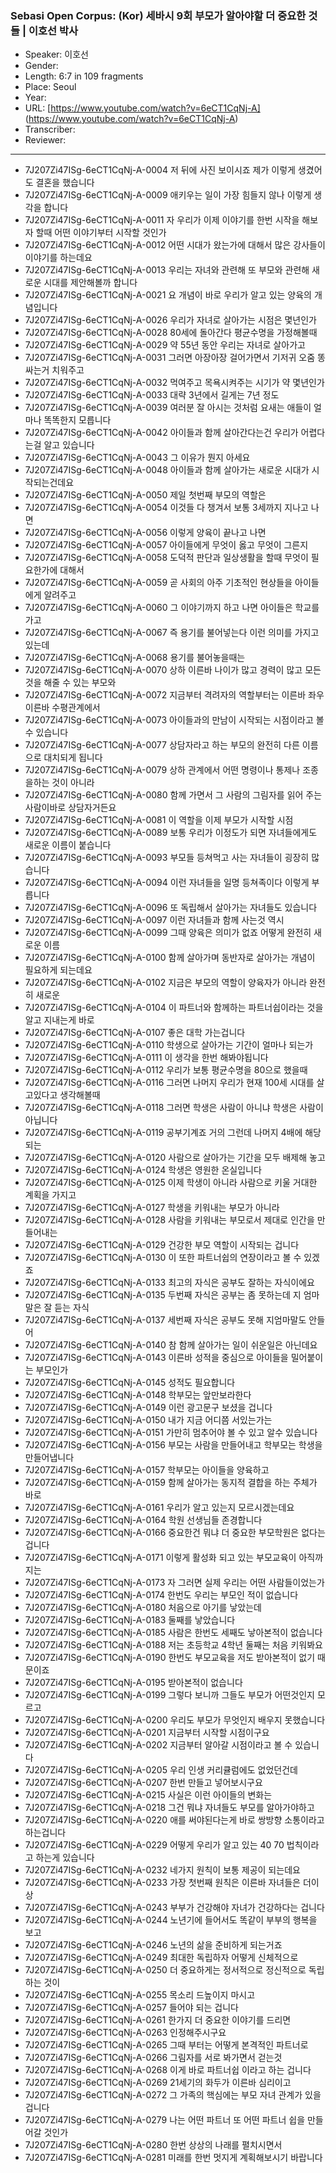 ### Sebasi Open Corpus: (Kor) 세바시 9회 부모가 알아야할 더 중요한 것들 | 이호선 박사

- Speaker: 이호선
- Gender: 
- Length: 6:7 in 109 fragments
- Place: Seoul
- Year: 
- URL: [https://www.youtube.com/watch?v=6eCT1CqNj-A] (https://www.youtube.com/watch?v=6eCT1CqNj-A)
- Transcriber: 
- Reviewer: 

---

- 7J207Zi47ISg-6eCT1CqNj-A-0004 저 뒤에 사진 보이시죠 제가 이렇게 생겼어도 결혼을 했습니다
- 7J207Zi47ISg-6eCT1CqNj-A-0009 애키우는 일이 가장 힘들지 않나 이렇게 생각을 합니다
- 7J207Zi47ISg-6eCT1CqNj-A-0011 자 우리가 이제 이야기를 한번 시작을 해보자 할때 어떤 이야기부터 시작할 것인가
- 7J207Zi47ISg-6eCT1CqNj-A-0012 어떤 시대가 왔는가에 대해서 많은 강사들이 이야기를 하는데요
- 7J207Zi47ISg-6eCT1CqNj-A-0013 우리는 자녀와 관련해 또 부모와 관련해 새로운 시대를 제안해볼까 합니다
- 7J207Zi47ISg-6eCT1CqNj-A-0021 요 개념이 바로 우리가 알고 있는 양육의 개념입니다
- 7J207Zi47ISg-6eCT1CqNj-A-0026 우리가 자녀로 살아가는 시점은 몇년인가
- 7J207Zi47ISg-6eCT1CqNj-A-0028 80세에 돌아간다 평균수명을 가정해볼때
- 7J207Zi47ISg-6eCT1CqNj-A-0029 약 55년 동안 우리는 자녀로 살아가고
- 7J207Zi47ISg-6eCT1CqNj-A-0031 그러면 아장아장 걸어가면서 기저귀 오줌 똥 싸는거 치워주고
- 7J207Zi47ISg-6eCT1CqNj-A-0032 먹여주고 목욕시켜주는 시기가 약 몇년인가
- 7J207Zi47ISg-6eCT1CqNj-A-0033 대략 3년에서 길게는 7년 정도
- 7J207Zi47ISg-6eCT1CqNj-A-0039 여러분 잘 아시는 것처럼 요새는 애들이 얼마나 똑똑한지 모릅니다
- 7J207Zi47ISg-6eCT1CqNj-A-0042 아이들과 함께 살아간다는건 우리가 어렵다는걸 알고 있습니다
- 7J207Zi47ISg-6eCT1CqNj-A-0043 그 이유가 뭔지 아세요
- 7J207Zi47ISg-6eCT1CqNj-A-0048 아이들과 함께 살아가는 새로운 시대가 시작되는건데요
- 7J207Zi47ISg-6eCT1CqNj-A-0050 제일 첫번째 부모의 역할은
- 7J207Zi47ISg-6eCT1CqNj-A-0054 이것들 다 챙겨서 보통 3세까지 지나고 나면
- 7J207Zi47ISg-6eCT1CqNj-A-0056 이렇게 양육이 끝나고 나면
- 7J207Zi47ISg-6eCT1CqNj-A-0057 아이들에게 무엇이 옳고 무엇이 그른지
- 7J207Zi47ISg-6eCT1CqNj-A-0058 도덕적 판단과 일상생활을 할때 무엇이 필요한가에 대해서
- 7J207Zi47ISg-6eCT1CqNj-A-0059 곧 사회의 아주 기초적인 현상들을 아이들에게 알려주고
- 7J207Zi47ISg-6eCT1CqNj-A-0060 그 이야기까지 하고 나면 아이들은 학교를 가고
- 7J207Zi47ISg-6eCT1CqNj-A-0067 즉 용기를 불어넣는다 이런 의미를 가지고 있는데
- 7J207Zi47ISg-6eCT1CqNj-A-0068 용기를 불어놓을때는
- 7J207Zi47ISg-6eCT1CqNj-A-0070 상하 이른바 나이가 많고 경력이 많고 모든것을 해줄 수 있는 부모와
- 7J207Zi47ISg-6eCT1CqNj-A-0072 지금부터 격려자의 역할부터는 이른바 좌우 이른바 수평관계에서
- 7J207Zi47ISg-6eCT1CqNj-A-0073 아이들과의 만남이 시작되는 시점이라고 볼 수 있습니다
- 7J207Zi47ISg-6eCT1CqNj-A-0077 상담자라고 하는 부모의 완전히 다른 이름으로 대치되게 됩니다
- 7J207Zi47ISg-6eCT1CqNj-A-0079 상하 관계에서 어떤 명령이나 통제나 조종을하는 것이 아니라
- 7J207Zi47ISg-6eCT1CqNj-A-0080 함께 가면서 그 사람의 그림자를 읽어 주는 사람이바로 상담자거든요
- 7J207Zi47ISg-6eCT1CqNj-A-0081 이 역할을 이제 부모가 시작할 시점
- 7J207Zi47ISg-6eCT1CqNj-A-0089 보통 우리가 이정도가 되면 자녀들에게도 새로운 이름이 붙습니다
- 7J207Zi47ISg-6eCT1CqNj-A-0093 부모들 등쳐먹고 사는 자녀들이 굉장히 많습니다
- 7J207Zi47ISg-6eCT1CqNj-A-0094 이런 자녀들을 일명 등쳐족이다 이렇게 부릅니다
- 7J207Zi47ISg-6eCT1CqNj-A-0096 또 독립해서 살아가는 자녀들도 있습니다
- 7J207Zi47ISg-6eCT1CqNj-A-0097 이런 자녀들과 함께 사는것 역시
- 7J207Zi47ISg-6eCT1CqNj-A-0099 그때 양육은 의미가 없죠 어떻게 완전히 새로운 이름
- 7J207Zi47ISg-6eCT1CqNj-A-0100 함께 살아가며 동반자로 살아가는 개념이 필요하게 되는데요
- 7J207Zi47ISg-6eCT1CqNj-A-0102 지금은 부모의 역할이 양육자가 아니라 완전히 새로운
- 7J207Zi47ISg-6eCT1CqNj-A-0104 이 파트너와 함께하는 파트너쉽이라는 것을 알고 지내는게 바로
- 7J207Zi47ISg-6eCT1CqNj-A-0107 좋은 대학 가는겁니다
- 7J207Zi47ISg-6eCT1CqNj-A-0110 학생으로 살아가는 기간이 얼마나 되는가
- 7J207Zi47ISg-6eCT1CqNj-A-0111 이 생각을 한번 해봐야됩니다
- 7J207Zi47ISg-6eCT1CqNj-A-0112 우리가 보통 평균수명을 80으로 했을때
- 7J207Zi47ISg-6eCT1CqNj-A-0116 그러면 나머지 우리가 현재 100세 시대를 살고있다고 생각해볼때
- 7J207Zi47ISg-6eCT1CqNj-A-0118 그러면 학생은 사람이 아니냐 학생은 사람이 아닙니다
- 7J207Zi47ISg-6eCT1CqNj-A-0119 공부기계죠 거의 그런데 나머지 4배에 해당되는
- 7J207Zi47ISg-6eCT1CqNj-A-0120 사람으로 살아가는 기간을 모두 배제해 놓고
- 7J207Zi47ISg-6eCT1CqNj-A-0124 학생은 영원한 온실입니다
- 7J207Zi47ISg-6eCT1CqNj-A-0125 이제 학생이 아니라 사람으로 키울 거대한 계획을 가지고
- 7J207Zi47ISg-6eCT1CqNj-A-0127 학생을 키워내는 부모가 아니라
- 7J207Zi47ISg-6eCT1CqNj-A-0128 사람을 키워내는 부모로서 제대로 인간을 만들어내는
- 7J207Zi47ISg-6eCT1CqNj-A-0129 건강한 부모 역할이 시작되는 겁니다
- 7J207Zi47ISg-6eCT1CqNj-A-0130 이 또한 파트너쉽의 연장이라고 볼 수 있겠죠
- 7J207Zi47ISg-6eCT1CqNj-A-0133 최고의 자식은 공부도 잘하는 자식이에요
- 7J207Zi47ISg-6eCT1CqNj-A-0135 두번째 자식은 공부는 좀 못하는데 지 엄마말은 잘 듣는 자식
- 7J207Zi47ISg-6eCT1CqNj-A-0137 세번째 자식은 공부도 못해 지엄마말도 안들어
- 7J207Zi47ISg-6eCT1CqNj-A-0140 참 함께 살아가는 일이 쉬운일은 아닌데요
- 7J207Zi47ISg-6eCT1CqNj-A-0143 이른바 성적을 중심으로 아이들을 밀어붙이는 부모인가
- 7J207Zi47ISg-6eCT1CqNj-A-0145 성적도 필요합니다
- 7J207Zi47ISg-6eCT1CqNj-A-0148 학부모는 앞만보라한다
- 7J207Zi47ISg-6eCT1CqNj-A-0149 이런 광고문구 보셨을 겁니다
- 7J207Zi47ISg-6eCT1CqNj-A-0150 내가 지금 어디쯤 서있는가는
- 7J207Zi47ISg-6eCT1CqNj-A-0151 가만히 멈추어야 볼 수 있고 알수 있습니다
- 7J207Zi47ISg-6eCT1CqNj-A-0156 부모는 사람을 만들어내고 학부모는 학생을 만들어냅니다
- 7J207Zi47ISg-6eCT1CqNj-A-0157 학부모는 아이들을 양육하고
- 7J207Zi47ISg-6eCT1CqNj-A-0159 함께 살아가는 동지적 결합을 하는 주체가 바로
- 7J207Zi47ISg-6eCT1CqNj-A-0161 우리가 알고 있는지 모르시겠는데요
- 7J207Zi47ISg-6eCT1CqNj-A-0164 학원 선생님들 존경합니다
- 7J207Zi47ISg-6eCT1CqNj-A-0166 중요한건 뭐냐 더 중요한 부모학원은 없다는겁니다
- 7J207Zi47ISg-6eCT1CqNj-A-0171 이렇게 활성화 되고 있는 부모교육이 아직까지는
- 7J207Zi47ISg-6eCT1CqNj-A-0173 자 그러면 실제 우리는 어떤 사람들이었는가
- 7J207Zi47ISg-6eCT1CqNj-A-0174 한번도 우리는 부모인 적이 없습니다
- 7J207Zi47ISg-6eCT1CqNj-A-0180 처음으로 아기를 낳았는데
- 7J207Zi47ISg-6eCT1CqNj-A-0183 둘째를 낳았습니다
- 7J207Zi47ISg-6eCT1CqNj-A-0185 사람은 한번도 세째도 낳아본적이 없습니다
- 7J207Zi47ISg-6eCT1CqNj-A-0188 저는 초등학교 4학년 둘째는 처음 키워봐요
- 7J207Zi47ISg-6eCT1CqNj-A-0190 한번도 부모교육을 저도 받아본적이 없기 때문이죠
- 7J207Zi47ISg-6eCT1CqNj-A-0195 받아본적이 없습니다
- 7J207Zi47ISg-6eCT1CqNj-A-0199 그렇다 보니까 그들도 부모가 어떤것인지 모르고
- 7J207Zi47ISg-6eCT1CqNj-A-0200 우리도 부모가 무엇인지 배우지 못했습니다
- 7J207Zi47ISg-6eCT1CqNj-A-0201 지금부터 시작할 시점이구요
- 7J207Zi47ISg-6eCT1CqNj-A-0202 지금부터 알아갈 시점이라고 볼 수 있습니다
- 7J207Zi47ISg-6eCT1CqNj-A-0205 우리 인생 커리큘럼에도 없었던건데
- 7J207Zi47ISg-6eCT1CqNj-A-0207 한번 만들고 넣어보시구요
- 7J207Zi47ISg-6eCT1CqNj-A-0215 사실은 이런 아이들의 변화는
- 7J207Zi47ISg-6eCT1CqNj-A-0218 그건 뭐냐 자녀들도 부모를 알아가야하고
- 7J207Zi47ISg-6eCT1CqNj-A-0220 애를 써야된다는게 바로 쌍방향 소통이라고 하는겁니다
- 7J207Zi47ISg-6eCT1CqNj-A-0229 어떻게 우리가 알고 있는 40 70 법칙이라고 하는게 있습니다
- 7J207Zi47ISg-6eCT1CqNj-A-0232 네가지 원칙이 보통 제공이 되는데요
- 7J207Zi47ISg-6eCT1CqNj-A-0233 가장 첫번째 원칙은 이른바 자녀들은 더이상
- 7J207Zi47ISg-6eCT1CqNj-A-0243 부부가 건강해야 자녀가 건강하다는 겁니다
- 7J207Zi47ISg-6eCT1CqNj-A-0244 노년기에 들어서도 똑같이 부부의 행복을 보고
- 7J207Zi47ISg-6eCT1CqNj-A-0246 노년의 삶을 준비하게 되는거죠
- 7J207Zi47ISg-6eCT1CqNj-A-0249 최대한 독립하자 어떻게 신체적으로
- 7J207Zi47ISg-6eCT1CqNj-A-0250 더 중요하게는 정서적으로 정신적으로 독립하는 것이
- 7J207Zi47ISg-6eCT1CqNj-A-0255 목소리 드높이지 마시고
- 7J207Zi47ISg-6eCT1CqNj-A-0257 들어야 되는 겁니다
- 7J207Zi47ISg-6eCT1CqNj-A-0261 한가지 더 중요한 이야기를 드리면
- 7J207Zi47ISg-6eCT1CqNj-A-0263 인정해주시구요
- 7J207Zi47ISg-6eCT1CqNj-A-0265 그때 부터는 어떻게 본격적인 파트너로
- 7J207Zi47ISg-6eCT1CqNj-A-0266 그림자를 서로 봐가면서 걷는것
- 7J207Zi47ISg-6eCT1CqNj-A-0268 이게 바로 파트너쉽 이라고 하는 겁니다
- 7J207Zi47ISg-6eCT1CqNj-A-0269 21세기의 화두가 이른바 심리이고
- 7J207Zi47ISg-6eCT1CqNj-A-0272 그 가족의 핵심에는 부모 자녀 관계가 있을 겁니다
- 7J207Zi47ISg-6eCT1CqNj-A-0279 나는 어떤 파트너 또 어떤 파트너 쉽을 만들어갈 것인가
- 7J207Zi47ISg-6eCT1CqNj-A-0280 한번 상상의 나래를 펼치시면서
- 7J207Zi47ISg-6eCT1CqNj-A-0281 미래를 한번 멋지게 계획해보시기 바랍니다
